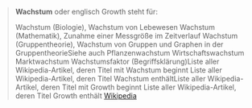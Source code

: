 > **Wachstum** oder englisch Growth steht für:
>
> Wachstum (Biologie), Wachstum von Lebewesen
> Wachstum (Mathematik), Zunahme einer  Messgröße im Zeitverlauf
> Wachstum (Gruppentheorie), Wachstum von Gruppen und Graphen in der GruppentheorieSiehe auch
> Pflanzenwachstum
> Wirtschaftswachstum
> Marktwachstum
> Wachstumsfaktor (Begriffsklärung)Liste aller Wikipedia-Artikel, deren Titel mit Wachstum beginnt
> Liste aller Wikipedia-Artikel, deren Titel Wachstum enthältListe aller Wikipedia-Artikel, deren Titel mit Growth beginnt
> Liste aller Wikipedia-Artikel, deren Titel Growth enthält
> [Wikipedia](https://de.wikipedia.org/wiki/Wachstum)